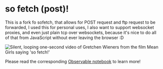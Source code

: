# so fetch (post)!

This is a fork fo sofetch, that allows for POST request and ftp request to be forwarded, I used this for personal uses, I also want to support websocket proxies, and even just plain tcp over websockets, because it's nice to do all of that from JavaScript without ever leaving the browser :D

<img src="https://i.giphy.com/SUgOYsXqmexxe.gif" alt="Silent, looping one-second video of Gretchen Wieners from the film Mean Girls saying 'so fetch!'">

Please read the corresponding [Observable notebook](https://beta.observablehq.com/@alecglassford/so-fetch) to learn more!